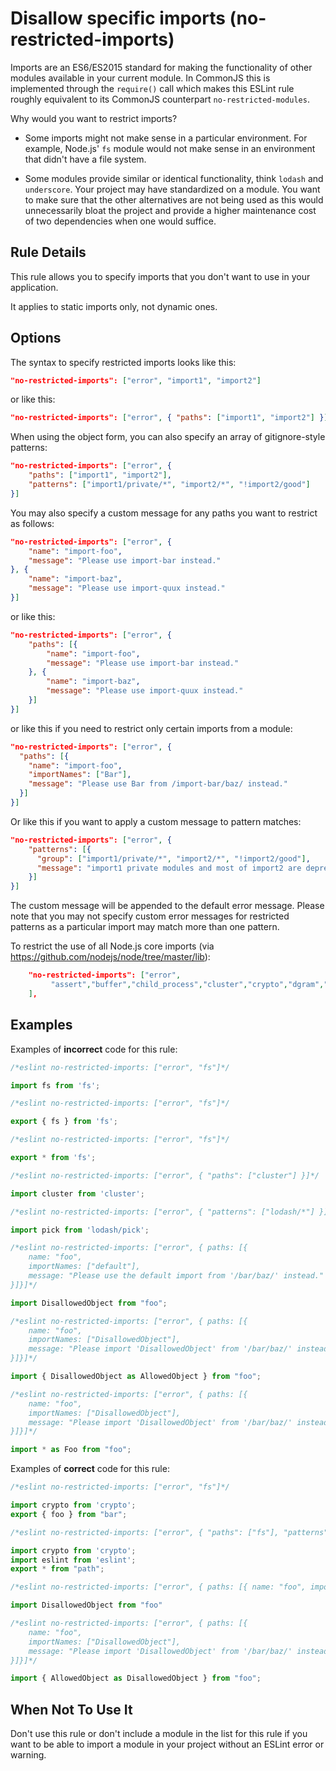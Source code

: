 # Disallow specific imports (no-restricted-imports)

Imports are an ES6/ES2015 standard for making the functionality of other modules available in your current module. In CommonJS this is implemented through the `require()` call which makes this ESLint rule roughly equivalent to its CommonJS counterpart `no-restricted-modules`.

Why would you want to restrict imports?

* Some imports might not make sense in a particular environment. For example, Node.js' `fs` module would not make sense in an environment that didn't have a file system.

* Some modules provide similar or identical functionality, think `lodash` and `underscore`. Your project may have standardized on a module. You want to make sure that the other alternatives are not being used as this would unnecessarily bloat the project and provide a higher maintenance cost of two dependencies when one would suffice.

## Rule Details

This rule allows you to specify imports that you don't want to use in your application.

It applies to static imports only, not dynamic ones.

## Options

The syntax to specify restricted imports looks like this:

```json
"no-restricted-imports": ["error", "import1", "import2"]
```

or like this:

```json
"no-restricted-imports": ["error", { "paths": ["import1", "import2"] }]
```

When using the object form, you can also specify an array of gitignore-style patterns:

```json
"no-restricted-imports": ["error", {
    "paths": ["import1", "import2"],
    "patterns": ["import1/private/*", "import2/*", "!import2/good"]
}]
```

You may also specify a custom message for any paths you want to restrict as follows:

```json
"no-restricted-imports": ["error", {
    "name": "import-foo",
    "message": "Please use import-bar instead."
}, {
    "name": "import-baz",
    "message": "Please use import-quux instead."
}]
```

or like this:

```json
"no-restricted-imports": ["error", {
    "paths": [{
        "name": "import-foo",
        "message": "Please use import-bar instead."
    }, {
        "name": "import-baz",
        "message": "Please use import-quux instead."
    }]
}]
```

or like this if you need to restrict only certain imports from a module:

```json
"no-restricted-imports": ["error", {
  "paths": [{
    "name": "import-foo",
    "importNames": ["Bar"],
    "message": "Please use Bar from /import-bar/baz/ instead."
  }]
}]
```

Or like this if you want to apply a custom message to pattern matches:

```json
"no-restricted-imports": ["error", {
    "patterns": [{
      "group": ["import1/private/*", "import2/*", "!import2/good"],
      "message": "import1 private modules and most of import2 are deprecated, please don't use them in new code"
    }]
}]
```

The custom message will be appended to the default error message. Please note that you may not specify custom error messages for restricted patterns as a particular import may match more than one pattern.

To restrict the use of all Node.js core imports (via https://github.com/nodejs/node/tree/master/lib):

```json
    "no-restricted-imports": ["error",
         "assert","buffer","child_process","cluster","crypto","dgram","dns","domain","events","freelist","fs","http","https","module","net","os","path","punycode","querystring","readline","repl","smalloc","stream","string_decoder","sys","timers","tls","tracing","tty","url","util","vm","zlib"
    ],
```

## Examples

Examples of **incorrect** code for this rule:

```js
/*eslint no-restricted-imports: ["error", "fs"]*/

import fs from 'fs';
```

```js
/*eslint no-restricted-imports: ["error", "fs"]*/

export { fs } from 'fs';
```

```js
/*eslint no-restricted-imports: ["error", "fs"]*/

export * from 'fs';
```

```js
/*eslint no-restricted-imports: ["error", { "paths": ["cluster"] }]*/

import cluster from 'cluster';
```

```js
/*eslint no-restricted-imports: ["error", { "patterns": ["lodash/*"] }]*/

import pick from 'lodash/pick';
```

```js
/*eslint no-restricted-imports: ["error", { paths: [{
    name: "foo",
    importNames: ["default"],
    message: "Please use the default import from '/bar/baz/' instead."
}]}]*/

import DisallowedObject from "foo";
```

```js
/*eslint no-restricted-imports: ["error", { paths: [{
    name: "foo",
    importNames: ["DisallowedObject"],
    message: "Please import 'DisallowedObject' from '/bar/baz/' instead."
}]}]*/

import { DisallowedObject as AllowedObject } from "foo";
```

```js
/*eslint no-restricted-imports: ["error", { paths: [{
    name: "foo",
    importNames: ["DisallowedObject"],
    message: "Please import 'DisallowedObject' from '/bar/baz/' instead."
}]}]*/

import * as Foo from "foo";
```

Examples of **correct** code for this rule:

```js
/*eslint no-restricted-imports: ["error", "fs"]*/

import crypto from 'crypto';
export { foo } from "bar";
```

```js
/*eslint no-restricted-imports: ["error", { "paths": ["fs"], "patterns": ["eslint/*"] }]*/

import crypto from 'crypto';
import eslint from 'eslint';
export * from "path";
```

```js
/*eslint no-restricted-imports: ["error", { paths: [{ name: "foo", importNames: ["DisallowedObject"] }] }]*/

import DisallowedObject from "foo"
```

```js
/*eslint no-restricted-imports: ["error", { paths: [{
    name: "foo",
    importNames: ["DisallowedObject"],
    message: "Please import 'DisallowedObject' from '/bar/baz/' instead."
}]}]*/

import { AllowedObject as DisallowedObject } from "foo";
```

## When Not To Use It

Don't use this rule or don't include a module in the list for this rule if you want to be able to import a module in your project without an ESLint error or warning.
